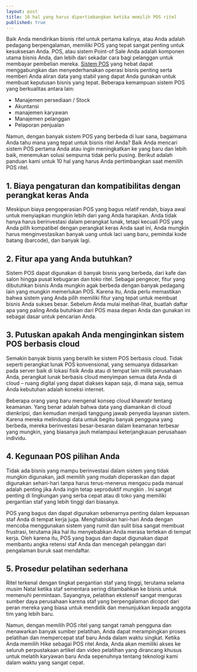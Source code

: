 ```yaml
---
layout: post
title: 10 hal yang harus dipertimbangkan ketika memilih POS ritel
published: true
---
```

Baik Anda mendirikan bisnis ritel untuk pertama kalinya, atau Anda adalah pedagang berpengalaman, memiliki POS yang tepat sangat penting untuk kesuksesan Anda. POS, atau sistem Point-of Sale Anda adalah komponen utama bisnis Anda, dan lebih dari sekadar cara bagi pelanggan untuk membayar pembelian mereka. [Sistem POS](https://www.dealpos.co.id/) yang hebat dapat menggabungkan dan menyederhanakan operasi bisnis penting serta memberi Anda aliran data yang stabil yang dapat Anda gunakan untuk membuat keputusan bisnis yang tepat. Beberapa kemampuan sistem POS yang berkualitas antara lain:

- Manajemen persediaan / Stock
- Akuntansi
- manajemen karyawan
- Manajemen pelanggan
- Pelaporan penjualan

Namun, dengan banyak sistem POS yang berbeda di luar sana, bagaimana Anda tahu mana yang tepat untuk bisnis ritel Anda? Baik Anda mencari sistem POS pertama Anda atau ingin meningkatkan ke yang baru dan lebih baik, menemukan solusi sempurna tidak perlu pusing. Berikut adalah panduan kami untuk 10 hal yang harus Anda pertimbangkan saat memilih POS ritel.

## 1. Biaya pengaturan dan kompatibilitas dengan perangkat keras Anda
Meskipun biaya pengoperasian POS yang bagus relatif rendah, biaya awal untuk menyiapkan mungkin lebih dari yang Anda harapkan. Anda tidak hanya harus berinvestasi dalam perangkat lunak, tetapi kecuali POS yang Anda pilih kompatibel dengan perangkat keras Anda saat ini, Anda mungkin harus menginvestasikan banyak uang untuk laci uang baru, pemindai kode batang (barcode), dan banyak lagi. 

## 2. Fitur apa yang Anda butuhkan?
Sistem POS dapat digunakan di banyak bisnis yang berbeda, dari kafe dan salon hingga pusat kebugaran dan toko ritel. Sebagai pengecer, fitur yang dibutuhkan bisnis Anda mungkin agak berbeda dengan banyak pedagang lain yang mungkin memerlukan POS. Karena itu, Anda perlu memastikan bahwa sistem yang Anda pilih memiliki fitur yang tepat untuk membuat bisnis Anda sukses besar. Sebelum Anda mulai melihat-lihat, buatlah daftar apa yang paling Anda butuhkan dari POS masa depan Anda dan gunakan ini sebagai dasar untuk pencarian Anda.

## 3. Putuskan apakah Anda menginginkan sistem POS berbasis cloud
Semakin banyak bisnis yang beralih ke sistem POS berbasis cloud. Tidak seperti perangkat lunak POS konvensional, yang semuanya didasarkan pada server baik di lokasi fisik Anda atau di tempat lain milik perusahaan Anda, perangkat lunak berbasis cloud menyimpan semua data Anda di cloud – ruang digital yang dapat diakses kapan saja, di mana saja, semua Anda kebutuhan adalah koneksi internet.

Beberapa orang yang baru mengenal konsep cloud khawatir tentang keamanan. Yang benar adalah bahwa data yang diamankan di cloud dienkripsi, dan kemudian menjadi tanggung jawab penyedia layanan sistem. Karena mereka melindungi data untuk begitu banyak pengguna yang berbeda, mereka berinvestasi besar-besaran dalam keamanan terbesar yang mungkin, yang biasanya jauh melampaui keterjangkauan perusahaan individu.

## 4. Kegunaan POS pilihan Anda
Tidak ada bisnis yang mampu berinvestasi dalam sistem yang tidak mungkin digunakan, jadi memilih yang mudah dioperasikan dan dapat digunakan sehari-hari tanpa harus terus-menerus mengacu pada manual adalah penting jika Anda ingin tetap seproduktif mungkin . Ini sangat penting di lingkungan yang serba cepat atau di toko yang memiliki pergantian staf yang lebih tinggi dari biasanya.

POS yang bagus dan dapat digunakan sebenarnya penting dalam kepuasan staf Anda di tempat kerja juga. Menghabiskan hari-hari Anda dengan mencoba menggunakan sistem yang rumit dan sulit bisa sangat membuat frustrasi, terutama jika hal itu menyebabkan Anda merasa tertekan di tempat kerja. Oleh karena itu, POS yang bagus dan dapat digunakan dapat membantu angka retensi staf Anda dan mencegah pelanggan dari pengalaman buruk saat mendaftar.
 
## 5. Prosedur pelatihan sederhana
Ritel terkenal dengan tingkat pergantian staf yang tinggi, terutama selama musim Natal ketika staf sementara sering ditambahkan ke bisnis untuk memenuhi permintaan. Sayangnya, pelatihan ekstensif sangat menguras sumber daya perusahaan karena staf yang berpengalaman dicopot dari peran mereka yang biasa untuk mendidik dan menunjukkan kepada anggota tim yang lebih baru.

Namun, dengan memilih POS ritel yang sangat ramah pengguna dan menawarkan banyak sumber pelatihan, Anda dapat merampingkan proses pelatihan dan mempercepat staf baru Anda dalam waktu singkat. Ketika Anda memilih Hike sebagai POS ritel Anda, Anda akan memiliki akses ke seluruh perpustakaan artikel dan video pelatihan yang dirancang khusus untuk melatih karyawan baru Anda sepenuhnya tentang teknologi kami dalam waktu yang sangat cepat.
